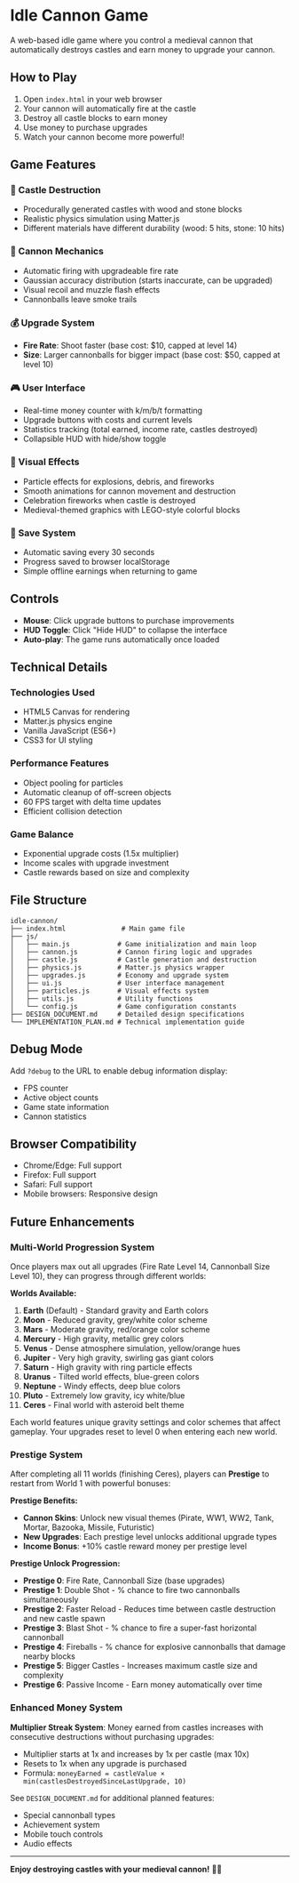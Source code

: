 # Idle Cannon Game

A web-based idle game where you control a medieval cannon that automatically destroys castles and earn money to upgrade your cannon.

## How to Play

1. Open `index.html` in your web browser
2. Your cannon will automatically fire at the castle
3. Destroy all castle blocks to earn money
4. Use money to purchase upgrades
5. Watch your cannon become more powerful!

## Game Features

### 🏰 Castle Destruction

- Procedurally generated castles with wood and stone blocks
- Realistic physics simulation using Matter.js
- Different materials have different durability (wood: 5 hits, stone: 10 hits)

### 🔫 Cannon Mechanics

- Automatic firing with upgradeable fire rate
- Gaussian accuracy distribution (starts inaccurate, can be upgraded)
- Visual recoil and muzzle flash effects
- Cannonballs leave smoke trails

### 💰 Upgrade System

- **Fire Rate**: Shoot faster (base cost: $10, capped at level 14)
- **Size**: Larger cannonballs for bigger impact (base cost: $50, capped at level 10)

### 🎮 User Interface

- Real-time money counter with k/m/b/t formatting
- Upgrade buttons with costs and current levels
- Statistics tracking (total earned, income rate, castles destroyed)
- Collapsible HUD with hide/show toggle

### 🎨 Visual Effects

- Particle effects for explosions, debris, and fireworks
- Smooth animations for cannon movement and destruction
- Celebration fireworks when castle is destroyed
- Medieval-themed graphics with LEGO-style colorful blocks

### 💾 Save System

- Automatic saving every 30 seconds
- Progress saved to browser localStorage
- Simple offline earnings when returning to game

## Controls

- **Mouse**: Click upgrade buttons to purchase improvements
- **HUD Toggle**: Click "Hide HUD" to collapse the interface
- **Auto-play**: The game runs automatically once loaded

## Technical Details

### Technologies Used

- HTML5 Canvas for rendering
- Matter.js physics engine
- Vanilla JavaScript (ES6+)
- CSS3 for UI styling

### Performance Features

- Object pooling for particles
- Automatic cleanup of off-screen objects
- 60 FPS target with delta time updates
- Efficient collision detection

### Game Balance

- Exponential upgrade costs (1.5x multiplier)
- Income scales with upgrade investment
- Castle rewards based on size and complexity

## File Structure

```
idle-cannon/
├── index.html              # Main game file
├── js/
│   ├── main.js            # Game initialization and main loop
│   ├── cannon.js          # Cannon firing logic and upgrades
│   ├── castle.js          # Castle generation and destruction
│   ├── physics.js         # Matter.js physics wrapper
│   ├── upgrades.js        # Economy and upgrade system
│   ├── ui.js              # User interface management
│   ├── particles.js       # Visual effects system
│   ├── utils.js           # Utility functions
│   └── config.js          # Game configuration constants
├── DESIGN_DOCUMENT.md     # Detailed design specifications
└── IMPLEMENTATION_PLAN.md # Technical implementation guide
```

## Debug Mode

Add `?debug` to the URL to enable debug information display:

- FPS counter
- Active object counts
- Game state information
- Cannon statistics

## Browser Compatibility

- Chrome/Edge: Full support
- Firefox: Full support
- Safari: Full support
- Mobile browsers: Responsive design

## Future Enhancements

### Multi-World Progression System

Once players max out all upgrades (Fire Rate Level 14, Cannonball Size Level 10), they can progress through different worlds:

**Worlds Available:**

1. **Earth** (Default) - Standard gravity and Earth colors
2. **Moon** - Reduced gravity, grey/white color scheme
3. **Mars** - Moderate gravity, red/orange color scheme
4. **Mercury** - High gravity, metallic grey colors
5. **Venus** - Dense atmosphere simulation, yellow/orange hues
6. **Jupiter** - Very high gravity, swirling gas giant colors
7. **Saturn** - High gravity with ring particle effects
8. **Uranus** - Tilted world effects, blue-green colors
9. **Neptune** - Windy effects, deep blue colors
10. **Pluto** - Extremely low gravity, icy white/blue
11. **Ceres** - Final world with asteroid belt theme

Each world features unique gravity settings and color schemes that affect gameplay. Your upgrades reset to level 0 when entering each new world.

### Prestige System

After completing all 11 worlds (finishing Ceres), players can **Prestige** to restart from World 1 with powerful bonuses:

**Prestige Benefits:**

- **Cannon Skins**: Unlock new visual themes (Pirate, WW1, WW2, Tank, Mortar, Bazooka, Missile, Futuristic)
- **New Upgrades**: Each prestige level unlocks additional upgrade types
- **Income Bonus**: +10% castle reward money per prestige level

**Prestige Unlock Progression:**

- **Prestige 0**: Fire Rate, Cannonball Size (base upgrades)
- **Prestige 1**: Double Shot - % chance to fire two cannonballs simultaneously
- **Prestige 2**: Faster Reload - Reduces time between castle destruction and new castle spawn
- **Prestige 3**: Blast Shot - % chance to fire a super-fast horizontal cannonball
- **Prestige 4**: Fireballs - % chance for explosive cannonballs that damage nearby blocks
- **Prestige 5**: Bigger Castles - Increases maximum castle size and complexity
- **Prestige 6**: Passive Income - Earn money automatically over time

### Enhanced Money System

**Multiplier Streak System**: Money earned from castles increases with consecutive destructions without purchasing upgrades:

- Multiplier starts at 1x and increases by 1x per castle (max 10x)
- Resets to 1x when any upgrade is purchased
- Formula: `moneyEarned = castleValue × min(castlesDestroyedSinceLastUpgrade, 10)`

See `DESIGN_DOCUMENT.md` for additional planned features:

- Special cannonball types
- Achievement system
- Mobile touch controls
- Audio effects

---

**Enjoy destroying castles with your medieval cannon!** 🏰💥
